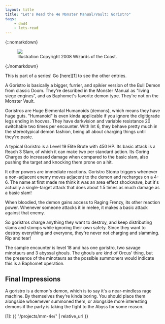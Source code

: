 ```yaml
---
layout: title
title: "Let's Read the 4e Monster Manual/Vault: Goristro"
tags:
    - dnd4
    - lets-read
---
```


{::nomarkdown}
<figure class=center>
  <img src="{{ "/assets/wir-mm-4e-goristro.png" | absolute_url }}"/>
  <figcaption>Illustration Copyright 2008 Wizards of the Coast.</figcaption>
</figure>
{:/nomarkdown}

This is part of a series! Go [here][1] to see the other entries.

A Goristro is basically a bigger, furrier, and spikier version of the Bull Demon
from classic Doom. They're described in the Monster Manual as "living siege
engines", and as Baphomet's favorite demon type. They're not on the Monster
Vault.

Goristros are Huge Elemental Humanoids (demons), which means they have huge
guts. "Humanoid" is even kinda applicable if you ignore the digitigrade legs
ending in hooves. They have darkvision and variable resistance 20 switchable two
times per encounter. With Int 6, they behave pretty much in the stereotypical
demon fashion, being all about charging things until they're paste.

A typical Goristro is a Level 19 Elite Brute with 450 HP. Its basic attack is a
Reach 3 Slam, of which it can make two per standard action. Its Goring Charges
do increased damage when compared to the basic slam, also pushing the target and
knocking them prone on a hit.

It other powers are immediate reactions. Goristro Stomp triggers whenever a
non-adjacent enemy moves adjacent to the demon and recharges on a 4-6. The name
at first made me think it was an area effect shockwave, but it's actually a
single-target attack that does about 1.5 times as much damage as a basic slam!

When bloodied, the demon gains access to Raging Frenzy, its other reaction
power. Whenever someone attacks it in melee, it makes a basic attack against
that enemy.

So goristros charge anything they want to destroy, and keep distributing slams
and stomps while ignoring their own safety. Since they want to destroy
everything and everyone, they're never not charging and slamming. Rip and tear!

The sample encounter is level 18 and has one goristro, two savage minotaurs and
3 abyssal ghouls. The ghouls are kind of Orcus' thing, but the presence of the
minotaurs as the possible summoners would indicate this is a Baphomet operation.

## Final Impressions

A goristro is a demon's demon, which is to say it's a near-mindless rage
machine. By themselves they're kinda boring. You should place them alongside
whoemever summoned them, or alongside more interesting demons if the party is
taking the fight to the Abyss for some reason.

[1]: {{ "/projects/mm-4e/" | relative_url }}
